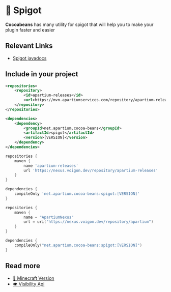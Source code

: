 # 🚰 Spigot

**Cocoabeans** has many utility for spigot that will help you to make your plugin faster and easier

## Relevant Links
* [Spigot javadocs](https://cocoa-beans.apartium.net/%version%/spigot/)

## Include in your project

<tabs>
<tab title="Maven">

```xml
<repositories>
    <repository>
        <id>apartium-releases</id>
        <url>https://mvn.apartiumservices.com/repository/apartium-releases</url>
    </repository>
</repositories>

<dependencies>
    <dependency>
        <groupId>net.apartium.cocoa-beans</groupId>
        <artifactId>spigot</artifactId>
        <version>[VERSION]</version>
    </dependency>
</dependencies>
```

</tab>

<tab title="Gradle">

```groovy
repositories {
    maven {
        name 'apartium-releases'
        url 'https://nexus.voigon.dev/repository/apartium-releases'
    }
}

dependencies {
    compileOnly 'net.apartium.cocoa-beans:spigot:[VERSION]'
}
```

</tab>

<tab title="Gradle - Kotlin">

```kotlin
repositories {
    maven {
        name = "ApartiumNexus"
        url = uri("https://nexus.voigon.dev/repository/apartium")
    }
}

dependencies {
    compileOnly("net.apartium.cocoa-beans:spigot:[VERSION]")
}
```

</tab>



</tabs>

## Read more
* [📜 Minecraft Version](minecraft-version.md)
* [👁️ Visibility Api](Visibility-Api.md)